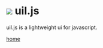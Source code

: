 <img src="http://lo-th.github.io/uil/logo.svg"/>  uil.js 
=========
uil.js is a lightweight ui for javascript.<br>

[home](http://lo-th.github.io/uil/index.html)